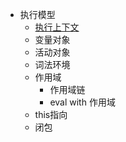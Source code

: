 + 执行模型
	+ [执行上下文](执行上下文.md)
	+ 变量对象
	+ 活动对象
	+ 词法环境
	+ 作用域
		+ 作用域链
		+  eval with 作用域
	+ this指向
	+ 闭包
